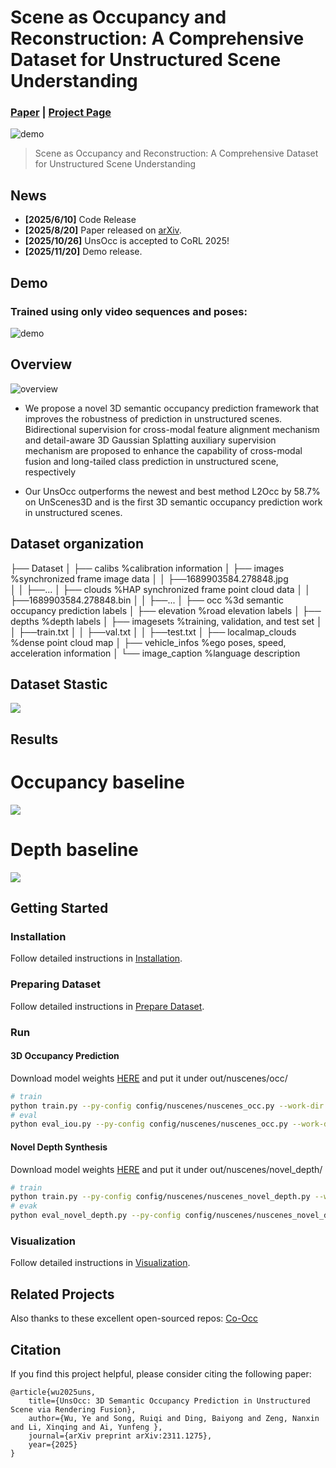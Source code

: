 # Scene as Occupancy and Reconstruction: A Comprehensive Dataset for Unstructured Scene Understanding
### [Paper](https://arxiv.org/pdf/2311.12754)  | [Project Page](https://github.com/ruiqi-song/UnScene-AutoDrive) 

![demo](./assets/overview.png)

> Scene as Occupancy and Reconstruction: A Comprehensive Dataset for Unstructured Scene Understanding

## News
- **[2025/6/10]** Code Release
- **[2025/8/20]** Paper released on [arXiv](https://arxiv.org/abs/2311.12755).
- **[2025/10/26]** UnsOcc is accepted to CoRL 2025!
- **[2025/11/20]** Demo release.

## Demo

### Trained using only video sequences and poses:

![demo](./assets/demo.gif)

## Overview
![overview](./assets/framework.png)

- We propose a novel 3D semantic occupancy prediction framework that improves the robustness of prediction in unstructured scenes. Bidirectional supervision for cross-modal feature alignment mechanism and detail-aware 3D Gaussian Splatting auxiliary supervision mechanism are proposed to enhance the capability of cross-modal fusion and long-tailed class prediction in unstructured scene, respectively

- Our UnsOcc outperforms the newest and best method L2Occ by 58.7% on UnScenes3D and is the first 3D semantic occupancy prediction work in unstructured scenes.

## Dataset organization
├── Dataset
│   ├── calibs                    %calibration information
│   ├── images                    %synchronized frame image data
│   │   ├──1689903584.278848.jpg  
│   │   ├──...
│   ├── clouds                    %HAP synchronized frame point cloud data
│   │   ├──1689903584.278848.bin
│   │   ├──...
│   ├── occ                       %3d semantic occupancy prediction labels 
│   ├── elevation                 %road elevation labels
│   ├── depths                    %depth labels
│   ├── imagesets                 %training, validation, and test set
│   │   ├──train.txt
│   │   ├──val.txt
│   │   ├──test.txt
│   ├── localmap_clouds           %dense point cloud map 
│   ├── vehicle_infos             %ego poses, speed, acceleration information
│   └── image_caption             %language description

## Dataset Stastic
<img src=./assets/stastic.png>

## Results
# Occupancy baseline
<img src=./assets/occ_uns.png>

# Depth baseline
<img src=./assets/depth_nus.png>

## Getting Started

### Installation

Follow detailed instructions in [Installation](docs/installation.md).

### Preparing Dataset

Follow detailed instructions in [Prepare Dataset](docs/prepare_data.md).


### Run

#### 3D Occupancy Prediction

Download model weights [HERE](https://cloud.tsinghua.edu.cn/f/831c104c82a244e9878a/) and put it under out/nuscenes/occ/
```bash
# train
python train.py --py-config config/nuscenes/nuscenes_occ.py --work-dir out/nuscenes/occ_train --depth-metric
# eval
python eval_iou.py --py-config config/nuscenes/nuscenes_occ.py --work-dir out/nuscenes/occ --resume-from out/nuscenes/occ/model_state_dict.pth --occ3d --resolution 0.4 --sem --use-mask --scene-size 4
```

#### Novel Depth Synthesis


Download model weights [HERE](https://github.com/ruiqi-song) and put it under out/nuscenes/novel_depth/
```bash
# train
python train.py --py-config config/nuscenes/nuscenes_novel_depth.py --work-dir out/nuscenes/novel_depth_train --depth-metric
# evak
python eval_novel_depth.py --py-config config/nuscenes/nuscenes_novel_depth.py --work-dir out/nuscenes/novel_depth --resume-from out/nuscenes/novel_depth/model_state_dict.pth
```

### Visualization

Follow detailed instructions in [Visualization](docs/visualization.md).

## Related Projects


Also thanks to these excellent open-sourced repos:
[Co-Occ](https://github.com/Rorisis/Co-Occ/pulls) 


## Citation

If you find this project helpful, please consider citing the following paper:
```
@article{wu2025uns,
    title={UnsOcc: 3D Semantic Occupancy Prediction in Unstructured Scene via Rendering Fusion},
    author={Wu, Ye and Song, Ruiqi and Ding, Baiyong and Zeng, Nanxin and Li, Xinqing and Ai, Yunfeng },
    journal={arXiv preprint arXiv:2311.1275},
    year={2025}
}
```
